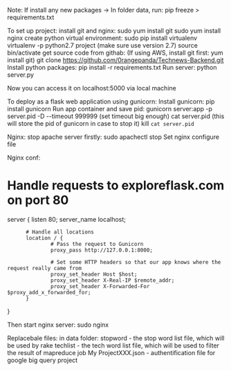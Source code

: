 Note:
  If install any new packages
  -> In folder data, run: pip freeze > requirements.txt

To set up project:
  install git and nginx:
    sudo yum install git
    sudo yum install nginx
  create python virtual environment:
    sudo pip install virtualenv
    virtualenv -p python2.7 project (make sure use version 2.7)
    source bin/activate
  get source code from githab:
    (If using AWS, install git first: yum install git)
    git clone https://github.com/0rangepanda/Technews-Backend.git
  Install python packages:
    pip install -r requirements.txt
  Run server:
    python server.py

  Now you can access it on localhost:5000 via local machine


To deploy as a flask web application using gunicorn:
  Install gunicorn:
    pip install gunicorn
  Run app container and save pid:
    gunicorn server:app -p server.pid -D --timeout 999999 (set timeout big enough)
    cat server.pid (this will store the pid of gunicorn in case to stop it)
    kill `cat server.pid`


Nginx:
  stop apache server firstly:
    sudo apachectl stop
  Set nginx configure file

  Nginx conf:
  # Handle requests to exploreflask.com on port 80
  server {
          listen 80;
          server_name localhost;

          # Handle all locations
          location / {
                  # Pass the request to Gunicorn
                  proxy_pass http://127.0.0.1:8000;

                  # Set some HTTP headers so that our app knows where the request really came from
                  proxy_set_header Host $host;
                  proxy_set_header X-Real-IP $remote_addr;
                  proxy_set_header X-Forwarded-For $proxy_add_x_forwarded_for;
          }
  }

  Then start nginx server:
    sudo nginx




Replacebale files:
  in data folder:
    stopword - the stop word list file, which will be used by rake
    techlist - the tech word list file, which will be used to filter the result of mapreduce job
    My ProjectXXX.json - authentification file for google big query project
